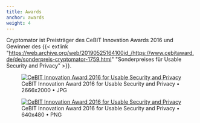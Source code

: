 ```yaml
---
title: Awards
anchor: awards
weight: 4
---
```

Cryptomator ist Preisträger des CeBIT Innovation Awards 2016 und Gewinner des {{< extlink "https://web.archive.org/web/20190525164100id_/https://www.cebitaward.de/de/sonderpreis-cryptomator-1759.html" "Sonderpreises für Usable Security and Privacy" >}}.

<div class="flex flex-wrap -mx-3">
  <div class="w-full px-3 md:w-1/2 lg:w-1/3">
    <figure class="rounded-sm shadow-sm bg-white text-center p-2">
      <a href="/presskit/cebit-award-2016.jpg"><img class="inline-block m-remover lazyload" data-src="/presskit/cebit-award-2016.jpg" alt="CeBIT Innovation Award 2016 for Usable Security and Privacy"/></a>
      <figcaption>CeBIT Innovation Award 2016 for Usable Security and Privacy • 2666x2000 • JPG</figcaption>
    </figure>
  </div>
  <div class="w-full px-3 md:w-1/2 lg:w-1/3">
    <figure class="rounded-sm shadow-sm bg-white text-center p-2">
      <a href="/presskit/cebit-award-2016.png"><img class="inline-block m-remover lazyload" data-src="/presskit/cebit-award-2016.png" alt="CeBIT Innovation Award 2016 for Usable Security and Privacy"/></a>
      <figcaption>CeBIT Innovation Award 2016 for Usable Security and Privacy • 640x480 • PNG</figcaption>
    </figure>
  </div>
</div>
